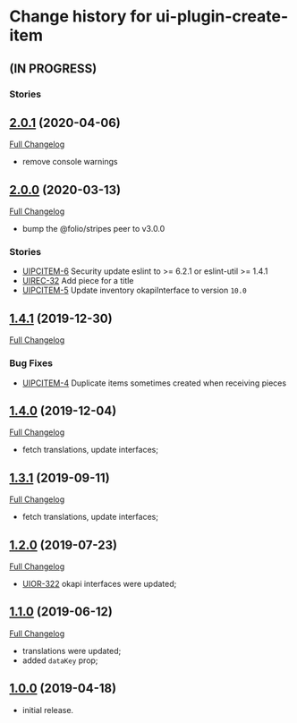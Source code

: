# Change history for ui-plugin-create-item

## (IN PROGRESS)

### Stories

## [2.0.1](https://github.com/folio-org/ui-plugin-create-item/tree/v2.0.1) (2020-04-06)
[Full Changelog](https://github.com/folio-org/ui-plugin-create-item/compare/v2.0.0...v2.0.1)

* remove console warnings

## [2.0.0](https://github.com/folio-org/ui-plugin-create-item/tree/v2.0.0) (2020-03-13)
[Full Changelog](https://github.com/folio-org/ui-plugin-create-item/compare/v1.4.1...v2.0.0)

* bump the @folio/stripes peer to v3.0.0

### Stories
* [UIPCITEM-6](https://issues.folio.org/browse/UIPCITEM-6) Security update eslint to >= 6.2.1 or eslint-util >= 1.4.1
* [UIREC-32](https://issues.folio.org/browse/UIREC-32) Add piece for a title
* [UIPCITEM-5](https://issues.folio.org/browse/UIPCITEM-5) Update inventory okapiInterface to version `10.0`

## [1.4.1](https://github.com/folio-org/ui-plugin-create-item/tree/v1.4.1) (2019-12-30)
[Full Changelog](https://github.com/folio-org/ui-plugin-create-item/compare/v1.4.0...v1.4.1)

### Bug Fixes
* [UIPCITEM-4](https://issues.folio.org/browse/UIPCITEM-4) Duplicate items sometimes created when receiving pieces

## [1.4.0](https://github.com/folio-org/ui-plugin-create-item/tree/v1.4.0) (2019-12-04)
[Full Changelog](https://github.com/folio-org/ui-plugin-create-item/compare/v1.3.1...v1.4.0)

* fetch translations, update interfaces;

## [1.3.1](https://github.com/folio-org/ui-plugin-create-item/tree/v1.3.1) (2019-09-11)
[Full Changelog](https://github.com/folio-org/ui-plugin-create-item/compare/v1.2.0...v1.3.1)

* fetch translations, update interfaces;

## [1.2.0](https://github.com/folio-org/ui-plugin-create-item/tree/v1.2.0) (2019-07-23)
[Full Changelog](https://github.com/folio-org/ui-plugin-create-item/compare/v1.1.0...v1.2.0)

* [UIOR-322](https://issues.folio.org/browse/UIOR-322) okapi interfaces were updated;

## [1.1.0](https://github.com/folio-org/ui-plugin-create-item/tree/v1.1.0) (2019-06-12)
[Full Changelog](https://github.com/folio-org/ui-plugin-create-item/compare/v1.0.0...v1.1.0)
* translations were updated;
* added `dataKey` prop;

## [1.0.0](https://github.com/folio-org/ui-plugin-create-item/tree/v1.0.0) (2019-04-18)

* initial release.

